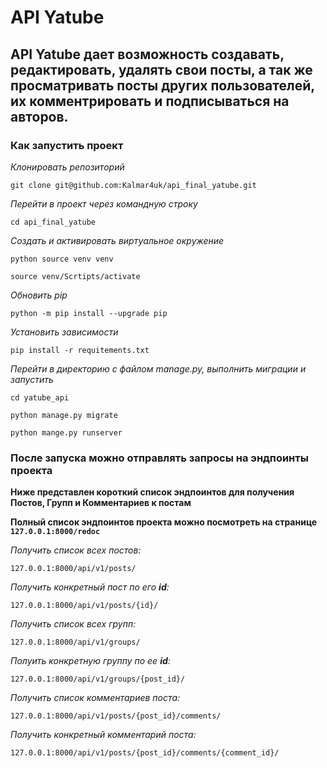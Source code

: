 # API Yatube

## API Yatube дает возможность создавать, редактировать, удалять свои посты, а так же просматривать посты других пользователей, их комментрировать и подписываться на авторов.

### Как запустить проект 

*Клонировать репозиторий*
```
git clone git@github.com:Kalmar4uk/api_final_yatube.git
```

*Перейти в проект через командную строку*
```
cd api_final_yatube
```

*Создать и активировать виртуальное окружение*
```
python source venv venv
```
```
source venv/Scrtipts/activate
```

*Обновить pip*
```
python -m pip install --upgrade pip
```

*Установить зависимости*
```
pip install -r requitements.txt
```

*Перейти в директорию с файлом manage.py, выполнить миграции и запустить*
```
cd yatube_api
```
```
python manage.py migrate
```
```
python mange.py runserver
```

### После запуска можно отправлять запросы на эндпоинты проекта
**Ниже представлен короткий список эндпоинтов для получения Постов, Групп и Комментариев к постам**

**Полный список эндпоинтов проекта можно посмотреть на странице `127.0.0.1:8000/redoc`**

*Получить список всех постов:*
```
127.0.0.1:8000/api/v1/posts/
```
*Получить конкретный пост по его **id**:*
```
127.0.0.1:8000/api/v1/posts/{id}/
```
*Получить список всех групп:*
```
127.0.0.1:8000/api/v1/groups/
```
*Полуить конкретную группу по ее **id**:*
```
127.0.0.1:8000/api/v1/groups/{post_id}/
```
*Получить список комментариев поста:*
```
127.0.0.1:8000/api/v1/posts/{post_id}/comments/
```
*Получить конкретный комментарий поста:*
```
127.0.0.1:8000/api/v1/posts/{post_id}/comments/{comment_id}/
```
